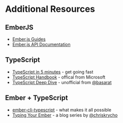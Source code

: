 # Additional Resources

## EmberJS
- [Ember.js Guides](https://guides.emberjs.com)
- [Ember.js API Documentation](https://emberjs.com/api/ember/release)

## TypeScript
- [TypeScript in 5 minutes](https://www.typescriptlang.org/docs/handbook/typescript-in-5-minutes.html) - get going fast
- [TypeScript Handbook](https://www.typescriptlang.org/docs/handbook/basic-types.html) - offical from Microsoft
- [TypeScript Deep Dive](https://basarat.gitbooks.io/typescript/) - unofficial from [@basarat](http://basarat.com)

## Ember + TypeScript
- [ember-cli-typescript](https://github.com/typed-ember/ember-cli-typescript/blob/master/README.md) - what makes it all possible
- [Typing Your Ember](https://www.chriskrycho.com/typing-your-ember.html) - a blog series by [@chriskrycho](https://www.chriskrycho.com/about.html)
